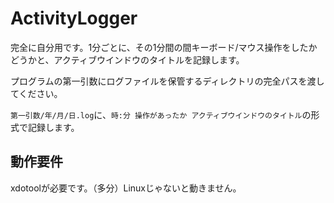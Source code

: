 # ActivityLogger

完全に自分用です。1分ごとに、その1分間の間キーボード/マウス操作をしたかどうかと、アクティブウインドウのタイトルを記録します。

プログラムの第一引数にログファイルを保管するディレクトリの完全パスを渡してください。

`第一引数/年/月/日.log`に、`時:分 操作があったか アクティブウインドウのタイトル`の形式で記録します。

## 動作要件

xdotoolが必要です。（多分）Linuxじゃないと動きません。